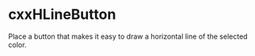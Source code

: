 # cxxHLineButton
Place a button that makes it easy to draw a horizontal line of the selected color.
